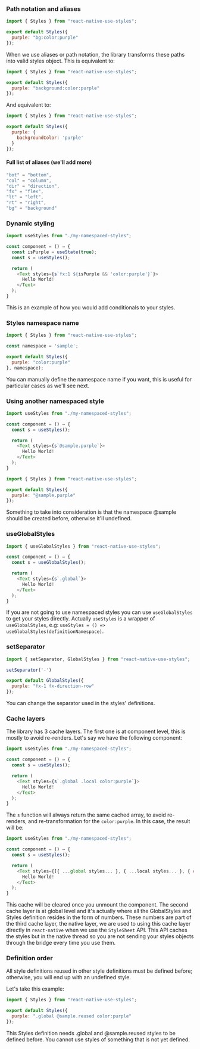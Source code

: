### Path notation and aliases

```js
import { Styles } from "react-native-use-styles";

export default Styles({
  purple: "bg:color:purple"
});
```

When we use aliases or path notation, the library transforms these paths into valid styles object. This is equivalent to:

```js
import { Styles } from "react-native-use-styles";

export default Styles({
  purple: "background:color:purple"
});
```

And equivalent to:

```js
import { Styles } from "react-native-use-styles";

export default Styles({
  purple: {
    backgroundColor: 'purple'
  }
});
```

#### Full list of aliases (we'll add more)

```js
"bot" = "bottom",
"col" = "column",
"dir" = "direction",
"fx" = "flex",
"lt" = "left",
"rt" = "right",
"bg" = "background"
```

### Dynamic styling

```js
import useStyles from "./my-namespaced-styles";

const component = () ⇒ {
  const isPurple = useState(true);
  const s = useStyles();

  return (
    <Text styles={s`fx:1 ${isPurple && 'color:purple'}`}>
      Hello World!
    </Text>
  );
}
```

This is an example of how you would add conditionals to your styles.

### Styles namespace name

```js
import { Styles } from "react-native-use-styles";

const namespace = 'sample';

export default Styles({
  purple: "color:purple"
}, namespace);
```

You can manually define the namespace name if you want, this is useful for particular cases as we'll see next.

### Using another namespaced style

```js
import useStyles from "./my-namespaced-styles";

const component = () ⇒ {
  const s = useStyles();

  return (
    <Text styles={s`@sample.purple`}>
      Hello World!
    </Text>
  );
}
```

```js
import { Styles } from "react-native-use-styles";

export default Styles({
  purple: "@sample.purple"
});
```

Something to take into consideration is that the namespace @sample should be created before, otherwise it'll undefined.

### useGlobalStyles

```js
import { useGlobalStyles } from "react-native-use-styles";

const component = () ⇒ {
  const s = useGlobalStyles();

  return (
    <Text styles={s`.global`}>
      Hello World!
    </Text>
  );
}
```

If you are not going to use namespaced styles you can use `useGlobalStyles` to get your styles directly. Actually `useStyles` is a wrapper of `useGlobalStyles`, e.g: `useStyles = () => useGlobalStyles(definitionNamespace)`.

### setSeparator

```js
import { setSeparator, GlobalStyles } from "react-native-use-styles";

setSeparator('-')

export default GlobalStyles({
  purple: "fx-1 fx-direction-row"
});
```

You can change the separator used in the styles' definitions.

### Cache layers

The library has 3 cache layers. The first one is at component level, this is mostly to avoid re-renders. Let's say we have the following component:

```js
import useStyles from "./my-namespaced-styles";

const component = () ⇒ {
  const s = useStyles();

  return (
    <Text styles={s`.global .local color:purple`}>
      Hello World!
    </Text>
  );
}
```

The `s` function will always return the same cached array, to avoid re-renders, and re-transformation for the `color:purple`. In this case, the result will be:

```js
import useStyles from "./my-namespaced-styles";

const component = () ⇒ {
  const s = useStyles();

  return (
    <Text styles={[{ ...global styles... }, { ...local styles... }, { color: purple }]}>
      Hello World!
    </Text>
  );
}
```

This cache will be cleared once you unmount the component. The second cache layer is at global level and it's actually where all the GlobalStyles and Styles definition resides in the form of numbers. These numbers are part of the third cache layer, the native layer, we are used to using this cache layer directly in `react-native` when we use the `StyleSheet` API. This API caches the styles but in the native thread so you are not sending your styles objects through the bridge every time you use them.

### Definition order

All style definitions reused in other style definitions must be defined before; otherwise, you will end up with an undefined style.

Let's take this example:

```js
import { Styles } from "react-native-use-styles";

export default Styles({
  purple: ".global @sample.reused color:purple"
});
```

This Styles definition needs .global and @sample.reused styles to be defined before. You cannot use styles of something that is not yet defined.